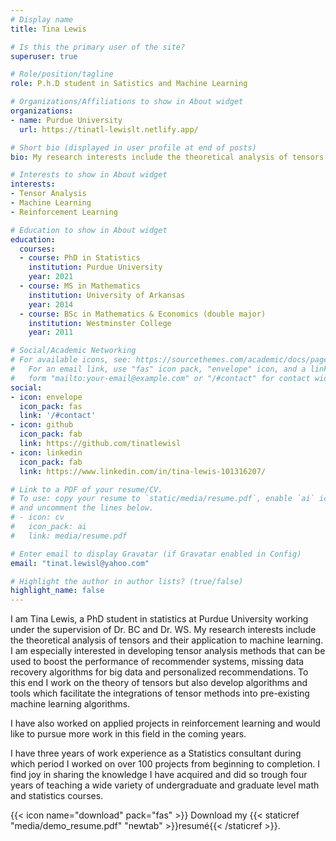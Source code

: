 ```yaml
---
# Display name
title: Tina Lewis

# Is this the primary user of the site?
superuser: true

# Role/position/tagline
role: P.h.D student in Satistics and Machine Learning

# Organizations/Affiliations to show in About widget
organizations:
- name: Purdue University
  url: https://tinatl-lewislt.netlify.app/

# Short bio (displayed in user profile at end of posts)
bio: My research interests include the theoretical analysis of tensors and their application to machine learning. I have also worked on applied projects in reinforcement learning over the years and also have 3 years of work experience as a statistics consultant.

# Interests to show in About widget
interests:
- Tensor Analysis
- Machine Learning
- Reinforcement Learning

# Education to show in About widget
education:
  courses:
  - course: PhD in Statistics
    institution: Purdue University
    year: 2021
  - course: MS in Mathematics
    institution: University of Arkansas 
    year: 2014
  - course: BSc in Mathematics & Economics (double major)
    institution: Westminster College 
    year: 2011

# Social/Academic Networking
# For available icons, see: https://sourcethemes.com/academic/docs/page-builder/#icons
#   For an email link, use "fas" icon pack, "envelope" icon, and a link in the
#   form "mailto:your-email@example.com" or "/#contact" for contact widget.
social:
- icon: envelope
  icon_pack: fas
  link: '/#contact'
- icon: github
  icon_pack: fab
  link: https://github.com/tinatlewisl
- icon: linkedin
  icon_pack: fab
  link: https://www.linkedin.com/in/tina-lewis-101316207/

# Link to a PDF of your resume/CV.
# To use: copy your resume to `static/media/resume.pdf`, enable `ai` icons in `params.toml`, 
# and uncomment the lines below.
# - icon: cv
#   icon_pack: ai
#   link: media/resume.pdf

# Enter email to display Gravatar (if Gravatar enabled in Config)
email: "tinat.lewisl@yahoo.com"

# Highlight the author in author lists? (true/false)
highlight_name: false
---
```


I am Tina Lewis, a PhD student in statistics at Purdue University working under the supervision of Dr. BC and Dr. WS. My research interests include the theoretical analysis of tensors and their application to machine learning. I am especially interested in developing tensor analysis methods that can be used to boost the performance of recommender systems, missing data recovery algorithms for big data and personalized recommendations. To this end I work on the theory of tensors but also develop algorithms  and tools which facilitate the integrations of tensor methods into pre-existing machine learning algorithms. 

I have also worked on applied projects in reinforcement learning and would like to pursue more work in this field in the coming years.

I have three years of work experience as a Statistics consultant during which period I worked on over 100 projects from beginning to completion. I find joy in sharing the knowledge I have acquired and did so trough four years of teaching a wide variety of undergraduate and graduate level math and statistics courses.


{{< icon name="download" pack="fas" >}} Download my {{< staticref "media/demo_resume.pdf" "newtab" >}}resumé{{< /staticref >}}.
